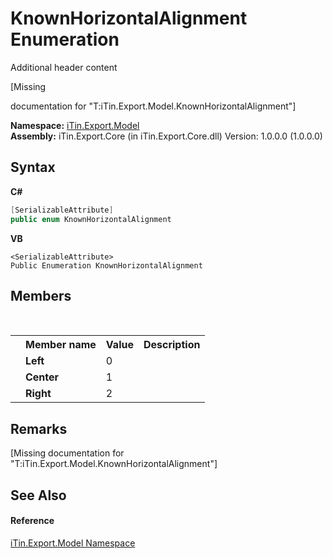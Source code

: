 # KnownHorizontalAlignment Enumeration
Additional header content 

\[Missing <summary> documentation for "T:iTin.Export.Model.KnownHorizontalAlignment"\]

**Namespace:**&nbsp;<a href="ef57ffcc-e95e-b212-5a46-9aa6f5a3511f">iTin.Export.Model</a><br />**Assembly:**&nbsp;iTin.Export.Core (in iTin.Export.Core.dll) Version: 1.0.0.0 (1.0.0.0)

## Syntax

**C#**<br />
``` C#
[SerializableAttribute]
public enum KnownHorizontalAlignment
```

**VB**<br />
``` VB
<SerializableAttribute>
Public Enumeration KnownHorizontalAlignment
```


## Members
&nbsp;<table><tr><th></th><th>Member name</th><th>Value</th><th>Description</th></tr><tr><td /><td target="F:iTin.Export.Model.KnownHorizontalAlignment.Left">**Left**</td><td>0</td><td /></tr><tr><td /><td target="F:iTin.Export.Model.KnownHorizontalAlignment.Center">**Center**</td><td>1</td><td /></tr><tr><td /><td target="F:iTin.Export.Model.KnownHorizontalAlignment.Right">**Right**</td><td>2</td><td /></tr></table>

## Remarks
\[Missing <remarks> documentation for "T:iTin.Export.Model.KnownHorizontalAlignment"\]

## See Also


#### Reference
<a href="ef57ffcc-e95e-b212-5a46-9aa6f5a3511f">iTin.Export.Model Namespace</a><br />